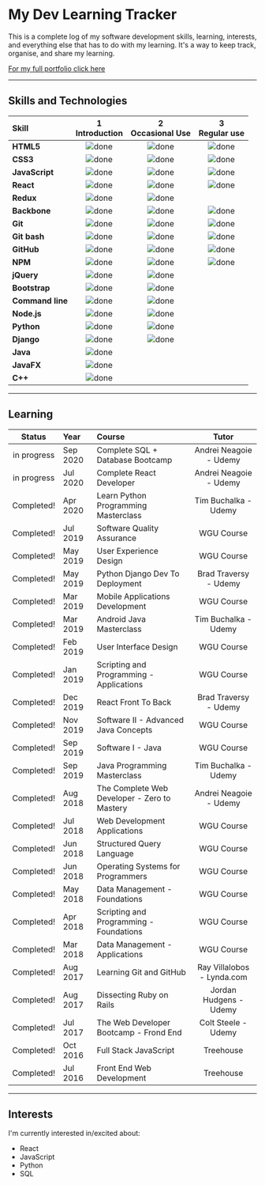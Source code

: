 # My Dev Learning Tracker

This is a complete log of my software development skills, learning, interests, and everything else that has to do with my learning. It's a way to keep track, organise, and share my learning.

[For my full portfolio click here](https://drewatienza.github.io "https://drewatienza.github.io")

---

## Skills and Technologies

[done]: https://user-images.githubusercontent.com/29199184/32275438-8385f5c0-bf0b-11e7-9406-42265f71e2bd.png "Done"

| Skill            | 1<br>Introduction | 2<br>Occasional Use | 3<br>Regular use |
| :--------------- | :---------------: | :-----------------: | :--------------: |
| **HTML5**        |   ![done][done]   |    ![done][done]    |  ![done][done]   |
| **CSS3**         |   ![done][done]   |    ![done][done]    |  ![done][done]   |
| **JavaScript**   |   ![done][done]   |    ![done][done]    |  ![done][done]   |
| **React**        |   ![done][done]   |    ![done][done]    |  ![done][done]   |
| **Redux**        |   ![done][done]   |    ![done][done]    |                  |
| **Backbone**     |   ![done][done]   |    ![done][done]    |  ![done][done]   |
| **Git**          |   ![done][done]   |    ![done][done]    |  ![done][done]   |
| **Git bash**     |   ![done][done]   |    ![done][done]    |  ![done][done]   |
| **GitHub**       |   ![done][done]   |    ![done][done]    |  ![done][done]   |
| **NPM**          |   ![done][done]   |    ![done][done]    |  ![done][done]   |
| **jQuery**       |   ![done][done]   |    ![done][done]    |                  |
| **Bootstrap**    |   ![done][done]   |    ![done][done]    |                  |
| **Command line** |   ![done][done]   |    ![done][done]    |                  |
| **Node.js**      |   ![done][done]   |    ![done][done]    |                  |
| **Python**       |   ![done][done]   |    ![done][done]    |                  |
| **Django**       |   ![done][done]   |    ![done][done]    |                  |
| **Java**         |   ![done][done]   |                     |                  |
| **JavaFX**       |   ![done][done]   |                     |                  |
| **C++**          |   ![done][done]   |                     |                  |

---

## Learning

|   Status    | Year     | Course                                       |           Tutor            |
| :---------: | :------- | :------------------------------------------- | :------------------------: |
| in progress | Sep 2020 | Complete SQL + Database Bootcamp             |   Andrei Neagoie - Udemy   |
| in progress | Jul 2020 | Complete React Developer                     |   Andrei Neagoie - Udemy   |
| Completed!  | Apr 2020 | Learn Python Programming Masterclass         |    Tim Buchalka - Udemy    |
| Completed!  | Jul 2019 | Software Quality Assurance                   |         WGU Course         |
| Completed!  | May 2019 | User Experience Design                       |         WGU Course         |
| Completed!  | May 2019 | Python Django Dev To Deployment              |   Brad Traversy - Udemy    |
| Completed!  | Mar 2019 | Mobile Applications Development              |         WGU Course         |
| Completed!  | Mar 2019 | Android Java Masterclass                     |    Tim Buchalka - Udemy    |
| Completed!  | Feb 2019 | User Interface Design                        |         WGU Course         |
| Completed!  | Jan 2019 | Scripting and Programming - Applications     |         WGU Course         |
| Completed!  | Dec 2019 | React Front To Back                          |   Brad Traversy - Udemy    |
| Completed!  | Nov 2019 | Software II - Advanced Java Concepts         |         WGU Course         |
| Completed!  | Sep 2019 | Software I - Java                            |         WGU Course         |
| Completed!  | Sep 2019 | Java Programming Masterclass                 |    Tim Buchalka - Udemy    |
| Completed!  | Aug 2018 | The Complete Web Developer - Zero to Mastery |   Andrei Neagoie - Udemy   |
| Completed!  | Jul 2018 | Web Development Applications                 |         WGU Course         |
| Completed!  | Jun 2018 | Structured Query Language                    |         WGU Course         |
| Completed!  | Jun 2018 | Operating Systems for Programmers            |         WGU Course         |
| Completed!  | May 2018 | Data Management - Foundations                |         WGU Course         |
| Completed!  | Apr 2018 | Scripting and Programming - Foundations      |         WGU Course         |
| Completed!  | Mar 2018 | Data Management - Applications               |         WGU Course         |
| Completed!  | Aug 2017 | Learning Git and GitHub                      | Ray Villalobos - Lynda.com |
| Completed!  | Aug 2017 | Dissecting Ruby on Rails                     |   Jordan Hudgens - Udemy   |
| Completed!  | Jul 2017 | The Web Developer Bootcamp - Frond End       |    Colt Steele - Udemy     |
| Completed!  | Oct 2016 | Full Stack JavaScript                        |         Treehouse          |
| Completed!  | Jul 2016 | Front End Web Development                    |         Treehouse          |

---

## Interests

I'm currently interested in/excited about:

- React
- JavaScript
- Python
- SQL
